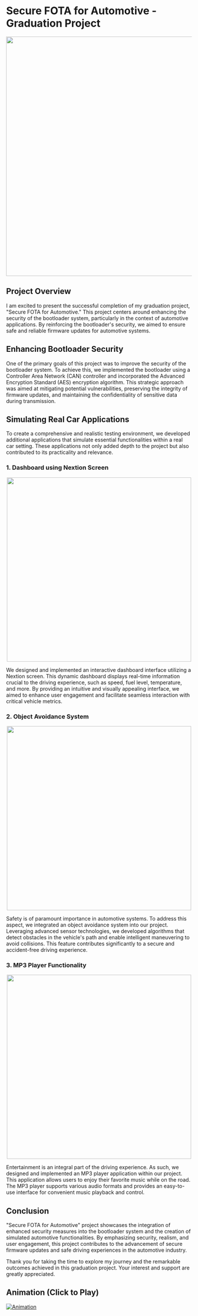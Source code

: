 # Secure FOTA for Automotive - Graduation Project

<p align="center">
  <img width="650" src="https://www.embitel.com/wp-content/uploads/cloud-based-scalable-min.png">
</p>

## Project Overview

I am excited to present the successful completion of my graduation project, "Secure FOTA for Automotive." This project centers around enhancing the security of the bootloader system, particularly in the context of automotive applications. By reinforcing the bootloader's security, we aimed to ensure safe and reliable firmware updates for automotive systems.

## Enhancing Bootloader Security

One of the primary goals of this project was to improve the security of the bootloader system. To achieve this, we implemented the bootloader using a Controller Area Network (CAN) controller and incorporated the Advanced Encryption Standard (AES) encryption algorithm. This strategic approach was aimed at mitigating potential vulnerabilities, preserving the integrity of firmware updates, and maintaining the confidentiality of sensitive data during transmission.

## Simulating Real Car Applications

To create a comprehensive and realistic testing environment, we developed additional applications that simulate essential functionalities within a real car setting. These applications not only added depth to the project but also contributed to its practicality and relevance.

### 1. Dashboard using Nextion Screen

<p align="center">
  <img width="500" src="path/to/dashboard/image.png">
</p>

We designed and implemented an interactive dashboard interface utilizing a Nextion screen. This dynamic dashboard displays real-time information crucial to the driving experience, such as speed, fuel level, temperature, and more. By providing an intuitive and visually appealing interface, we aimed to enhance user engagement and facilitate seamless interaction with critical vehicle metrics.

### 2. Object Avoidance System

<p align="center">
  <img width="500" src="path/to/object-avoidance/image.png">
</p>

Safety is of paramount importance in automotive systems. To address this aspect, we integrated an object avoidance system into our project. Leveraging advanced sensor technologies, we developed algorithms that detect obstacles in the vehicle's path and enable intelligent maneuvering to avoid collisions. This feature contributes significantly to a secure and accident-free driving experience.

### 3. MP3 Player Functionality

<p align="center">
  <img width="500" src="path/to/mp3-player/image.png">
</p>

Entertainment is an integral part of the driving experience. As such, we designed and implemented an MP3 player application within our project. This application allows users to enjoy their favorite music while on the road. The MP3 player supports various audio formats and provides an easy-to-use interface for convenient music playback and control.

## Conclusion

"Secure FOTA for Automotive" project showcases the integration of enhanced security measures into the bootloader system and the creation of simulated automotive functionalities. By emphasizing security, realism, and user engagement, this project contributes to the advancement of secure firmware updates and safe driving experiences in the automotive industry.

Thank you for taking the time to explore my journey and the remarkable outcomes achieved in this graduation project. Your interest and support are greatly appreciated.

## Animation (Click to Play)

[![Animation](path/to/animation.gif)](path/to/animation/video.mp4)
